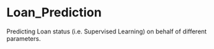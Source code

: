 # Loan_Prediction
Predicting Loan status (i.e. Supervised Learning)  on behalf of different parameters.
